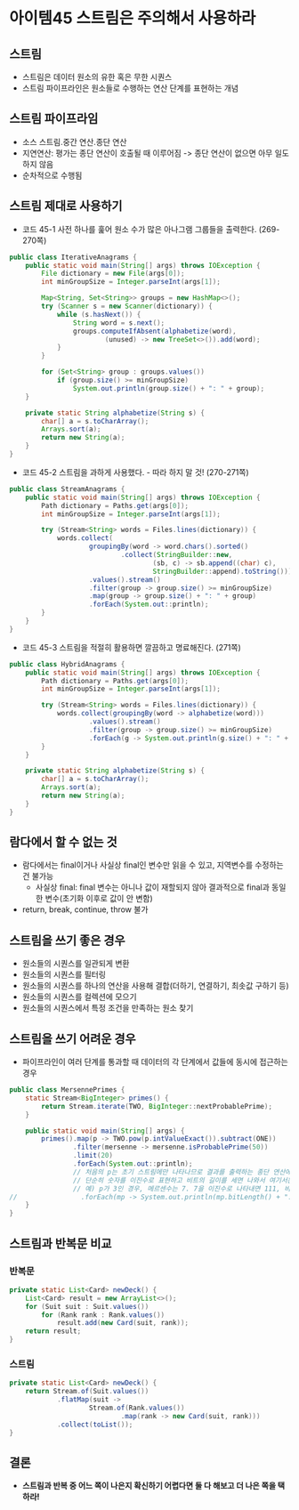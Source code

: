 # 아이템45 스트림은 주의해서 사용하라
## 스트림
- 스트림은 데이터 원소의 유한 혹은 무한 시퀀스
- 스트림 파이프라인은 원소들로 수행하는 연산 단계를 표현하는 개념
## 스트림 파이프라임
- 소스 스트림.중간 연산.종단 연산
- 지연연산: 평가는 종단 연산이 호출될 때 이루어짐 -> 종단 연산이 없으면 아무 일도 하지 않음
- 순차적으로 수행됨
## 스트림 제대로 사용하기
- 코드 45-1 사전 하나를 훑어 원소 수가 많은 아나그램 그룹들을 출력한다. (269-270쪽)
``` java
public class IterativeAnagrams {
    public static void main(String[] args) throws IOException {
        File dictionary = new File(args[0]);
        int minGroupSize = Integer.parseInt(args[1]);

        Map<String, Set<String>> groups = new HashMap<>();
        try (Scanner s = new Scanner(dictionary)) {
            while (s.hasNext()) {
                String word = s.next();
                groups.computeIfAbsent(alphabetize(word),
                        (unused) -> new TreeSet<>()).add(word);
            }
        }

        for (Set<String> group : groups.values())
            if (group.size() >= minGroupSize)
                System.out.println(group.size() + ": " + group);
    }

    private static String alphabetize(String s) {
        char[] a = s.toCharArray();
        Arrays.sort(a);
        return new String(a);
    }
}
```
- 코드 45-2 스트림을 과하게 사용했다. - 따라 하지 말 것! (270-271쪽)
``` java
public class StreamAnagrams {
    public static void main(String[] args) throws IOException {
        Path dictionary = Paths.get(args[0]);
        int minGroupSize = Integer.parseInt(args[1]);

        try (Stream<String> words = Files.lines(dictionary)) {
            words.collect(
                    groupingBy(word -> word.chars().sorted()
                            .collect(StringBuilder::new,
                                    (sb, c) -> sb.append((char) c),
                                    StringBuilder::append).toString()))
                    .values().stream()
                    .filter(group -> group.size() >= minGroupSize)
                    .map(group -> group.size() + ": " + group)
                    .forEach(System.out::println);
        }
    }
}
```
- 코드 45-3 스트림을 적절히 활용하면 깔끔하고 명료해진다. (271쪽)
``` java
public class HybridAnagrams {
    public static void main(String[] args) throws IOException {
        Path dictionary = Paths.get(args[0]);
        int minGroupSize = Integer.parseInt(args[1]);

        try (Stream<String> words = Files.lines(dictionary)) {
            words.collect(groupingBy(word -> alphabetize(word)))
                    .values().stream()
                    .filter(group -> group.size() >= minGroupSize)
                    .forEach(g -> System.out.println(g.size() + ": " + g));
        }
    }

    private static String alphabetize(String s) {
        char[] a = s.toCharArray();
        Arrays.sort(a);
        return new String(a);
    }
}
```
## 람다에서 할 수 없는 것
- 람다에서는 final이거나 사실상 final인 변수만 읽을 수 있고, 지역변수를 수정하는 건 불가능
  - 사실상 final: final 변수는 아니나 값이 재할되지 않아 결과적으로 final과 동일한 변수(초기화 이후로 값이 안 변함)
- return, break, continue, throw 불가
## 스트림을 쓰기 좋은 경우
- 원소들의 시퀀스를 일관되게 변환
- 원소들의 시퀀스를 필터링
- 원소들의 시퀀스를 하나의 연산을 사용해 결합(더하기, 연결하기, 최솟값 구하기 등)
- 원소들의 시퀀스를 컬렉션에 모으기
- 원소들의 시퀀스에서 특정 조건을 만족하는 원소 찾기
## 스트림을 쓰기 어려운 경우
- 파이프라인이 여러 단계를 통과할 때 데이터의 각 단계에서 값들에 동시에 접근하는 경우
``` java
public class MersennePrimes {
    static Stream<BigInteger> primes() {
        return Stream.iterate(TWO, BigInteger::nextProbablePrime);
    }

    public static void main(String[] args) {
        primes().map(p -> TWO.pow(p.intValueExact()).subtract(ONE))
                .filter(mersenne -> mersenne.isProbablePrime(50))
                .limit(20)
                .forEach(System.out::println);
                // 처음의 p는 초기 스트림에만 나타나므로 결과를 출력하는 종단 연산에는 접근할 수 없음
                // 단순히 숫자를 이진수로 표현하고 비트의 길이를 세면 나와서 여기서는 구할 수 있음
                // 예) p가 3인 경우, 메르센수는 7. 7을 이진수로 나타내면 111, 비트 길이 3 = p.
//                .forEach(mp -> System.out.println(mp.bitLength() + ": " + mp));
    }
}
```
## 스트림과 반복문 비교
### 반복문
``` java
private static List<Card> newDeck() {
    List<Card> result = new ArrayList<>();
    for (Suit suit : Suit.values())
        for (Rank rank : Rank.values())
            result.add(new Card(suit, rank));
    return result;
}
```
### 스트림
``` java
private static List<Card> newDeck() {
    return Stream.of(Suit.values())
            .flatMap(suit ->
                    Stream.of(Rank.values())
                            .map(rank -> new Card(suit, rank)))
            .collect(toList());
}
```
## 결론
- **스트림과 반복 중 어느 쪽이 나은지 확신하기 어렵다면 둘 다 해보고 더 나은 쪽을 택하라!**
